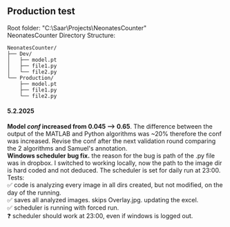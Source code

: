 ## Production test

Root folder: "C:\Saar\Projects\NeonatesCounter" <br>
NeonatesCounter Directory Structure: <br>

```plaintext
NeonatesCounter/
├── Dev/
│   ├── model.pt
│   ├── file1.py
│   └── file2.py
└── Production/
    ├── model.pt
    ├── file1.py
    └── file2.py
```

#### 5.2.2025
**Model *conf* increased from 0.045 --> 0.65**. The difference between the output of the MATLAB and Python algorithms was ~20% therefore the conf was increased. Revise the conf after the next validation round comparing the 2 algorithms and Samuel's annotation. <br>
**Windows scheduler bug fix.** the reason for the bug is path of the .py file was in dropbox. I switched to working locally, now the path to the image dir is hard coded and not deduced. The scheduler is set for daily run at 23:00. <br>
Tests: <br>
:white_check_mark: code is analyzing every image in all dirs created, but not modified, on the day of the running. <br>
:white_check_mark: saves all analyzed images. skips Overlay.jpg. updating the excel. <br>
:white_check_mark: scheduler is running with forced run. <br>
:question: scheduler should work at 23:00, even if windows is logged out. <br>
